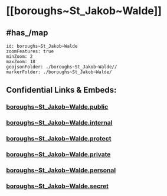 # [[boroughs~St_Jakob~Walde]] 


## #has_/map  



```leaflet
id: boroughs~St_Jakob~Walde
zoomFeatures: true 
minZoom: 2 
maxZoom: 18
geojsonFolder: ./boroughs~St_Jakob~Walde//
markerFolder: ./boroughs~St_Jakob~Walde/
```



## Confidential Links & Embeds: 

### [boroughs~St_Jakob~Walde.public](/_public/\Earth\Continent\Europe\Europe~Central\Austria\Austrias_States\Steiermark\counties~SM\Hartberg-Fürstenfeld\cities~Hartberg-Fürstenfeld\St_Jakob~Waldeboroughs~St_Jakob~Walde.public.md) 

### [boroughs~St_Jakob~Walde.internal](/_internal/\Earth\Continent\Europe\Europe~Central\Austria\Austrias_States\Steiermark\counties~SM\Hartberg-Fürstenfeld\cities~Hartberg-Fürstenfeld\St_Jakob~Waldeboroughs~St_Jakob~Walde.internal.md) 

### [boroughs~St_Jakob~Walde.protect](/_protect/\Earth\Continent\Europe\Europe~Central\Austria\Austrias_States\Steiermark\counties~SM\Hartberg-Fürstenfeld\cities~Hartberg-Fürstenfeld\St_Jakob~Waldeboroughs~St_Jakob~Walde.protect.md) 

### [boroughs~St_Jakob~Walde.private](/_private/\Earth\Continent\Europe\Europe~Central\Austria\Austrias_States\Steiermark\counties~SM\Hartberg-Fürstenfeld\cities~Hartberg-Fürstenfeld\St_Jakob~Waldeboroughs~St_Jakob~Walde.private.md) 

### [boroughs~St_Jakob~Walde.personal](/_personal/\Earth\Continent\Europe\Europe~Central\Austria\Austrias_States\Steiermark\counties~SM\Hartberg-Fürstenfeld\cities~Hartberg-Fürstenfeld\St_Jakob~Waldeboroughs~St_Jakob~Walde.personal.md) 

### [boroughs~St_Jakob~Walde.secret](/_secret/\Earth\Continent\Europe\Europe~Central\Austria\Austrias_States\Steiermark\counties~SM\Hartberg-Fürstenfeld\cities~Hartberg-Fürstenfeld\St_Jakob~Waldeboroughs~St_Jakob~Walde.secret.md)

